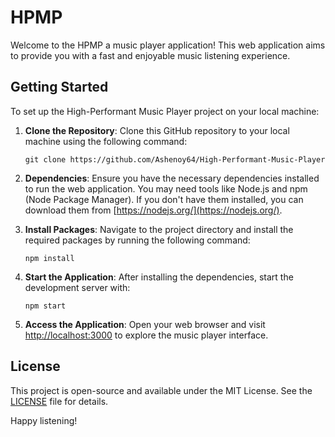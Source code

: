 # HPMP

Welcome to the HPMP a music player application! This web application aims to provide you with a fast and enjoyable music listening experience.

## Getting Started

To set up the High-Performant Music Player project on your local machine:

1. **Clone the Repository**: Clone this GitHub repository to your local machine using the following command:

   ```
   git clone https://github.com/Ashenoy64/High-Performant-Music-Player
   ```

2. **Dependencies**: Ensure you have the necessary dependencies installed to run the web application. You may need tools like Node.js and npm (Node Package Manager). If you don't have them installed, you can download them from [https://nodejs.org/](https://nodejs.org/).

3. **Install Packages**: Navigate to the project directory and install the required packages by running the following command:

   ```
   npm install
   ```

4. **Start the Application**: After installing the dependencies, start the development server with:

   ```
   npm start
   ```

5. **Access the Application**: Open your web browser and visit [http://localhost:3000](http://localhost:3000) to explore the music player interface.


## License

This project is open-source and available under the MIT License. See the [LICENSE](LICENSE) file for details.



Happy listening!
